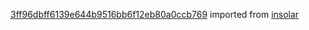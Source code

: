 [3ff96dbff6139e644b9516bb6f12eb80a0ccb769](https://github.com/insolar/insolar/commit/3ff96dbff6139e644b9516bb6f12eb80a0ccb769) imported from [insolar](https://github.com/insolar/insolar)
